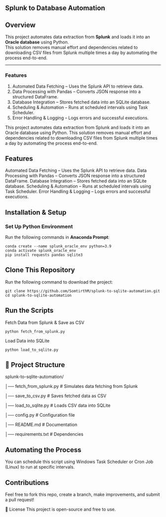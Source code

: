 ## Splunk to Database Automation
## Overview

This project automates data extraction from **Splunk** and loads it into an **Oracle database** using Python.  
This solution removes manual effort and dependencies related to downloading CSV files from Splunk multiple times a day by automating the process end-to-end.


---

### Features
1. Automated Data Fetching – Uses the Splunk API to retrieve data.
2. Data Processing with Pandas – Converts JSON response into a structured DataFrame.
3. Database Integration – Stores fetched data into an SQLite database.
4. Scheduling & Automation – Runs at scheduled intervals using Task Scheduler.
5. Error Handling & Logging – Logs errors and successful executions.


This project automates data extraction from Splunk and loads it into an Oracle database using Python.
This solution removes manual effort and dependencies related to downloading CSV files from Splunk multiple times a day by automating the process end-to-end.

## Features
Automated Data Fetching – Uses the Splunk API to retrieve data.
Data Processing with Pandas – Converts JSON response into a structured DataFrame.
Database Integration – Stores fetched data into an SQLite database.
Scheduling & Automation – Runs at scheduled intervals using Task Scheduler.
Error Handling & Logging – Logs errors and successful executions.


## Installation & Setup


### **Set Up Python Environment**
Run the following commands in **Anaconda Prompt**:
```
conda create --name splunk_oracle_env python=3.9
conda activate splunk_oracle_env
pip install requests pandas sqlite3

```

## Clone This Repository
Run the following command to download the project:
```
git clone https://github.com/SomtirthM/splunk-to-sqlite-automation.git
cd splunk-to-sqlite-automation
```

## Run the Scripts
Fetch Data from Splunk & Save as CSV
```
python fetch_from_splunk.py
```

Load Data into SQLite
```
python load_to_sqlite.py
```


## 📂 Project Structure


splunk-to-sqlite-automation/

│── fetch_from_splunk.py  # Simulates data fetching from Splunk 

│── save_to_csv.py  # Saves fetched data as CSV 

│── load_to_sqlite.py  # Loads CSV data into SQLite 

│── config.py  # Configuration file 

│── README.md  # Documentation 

│── requirements.txt  # Dependencies

## Automating the Process
You can schedule this script using Windows Task Scheduler or Cron Job (Linux) to run at specific intervals.

## Contributions
Feel free to fork this repo, create a branch, make improvements, and submit a pull request! 

📜 License
This project is open-source and free to use.

